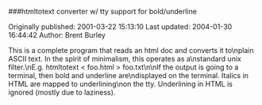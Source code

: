 ###htmltotext converter w/ tty support for bold/underline

Originally published: 2001-03-22 15:13:10
Last updated: 2004-01-30 16:44:42
Author: Brent Burley

This is a complete program that reads an html doc and converts it to\nplain ASCII text.  In the spirit of minimalism, this operates as a\nstandard unix filter.\nE.g. htmltotext < foo.html > foo.txt\n\nIf the output is going to a terminal, then bold and underline are\ndisplayed on the terminal.  Italics in HTML are mapped to underlining\non the tty.  Underlining in HTML is ignored (mostly due to laziness).
